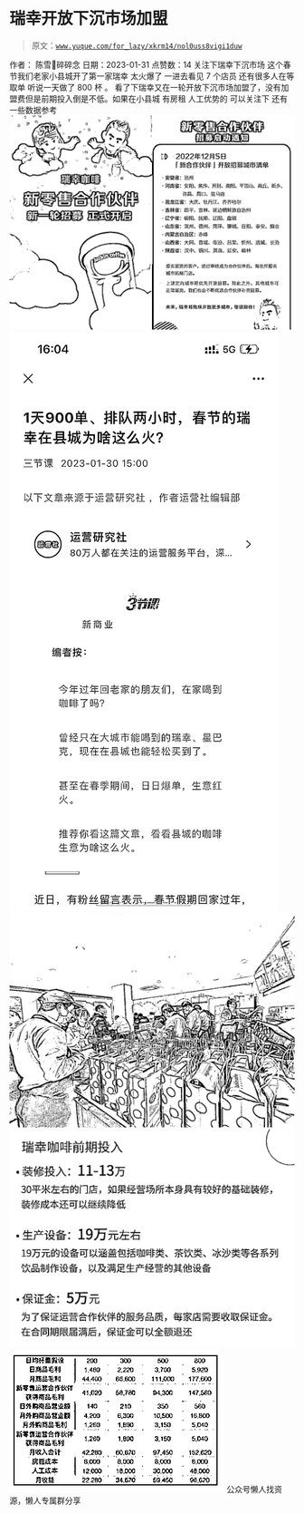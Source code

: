 # 瑞幸开放下沉市场加盟

> 原文：[`www.yuque.com/for_lazy/xkrm14/nol0uss8vigi1duw`](https://www.yuque.com/for_lazy/xkrm14/nol0uss8vigi1duw)

<ne-p id="udc2e4a86" data-lake-id="udc2e4a86"><ne-text id="uef17c3ed">作者： 陈雪🦉碎碎念</ne-text></ne-p> <ne-p id="u94525723" data-lake-id="u94525723"><ne-text id="u89e5162e">日期：2023-01-31</ne-text></ne-p> <ne-p id="u7fa3271f" data-lake-id="u7fa3271f"><ne-text id="u68da8026">点赞数：</ne-text><ne-text id="u86af06da" ne-bold="true">14</ne-text></ne-p> <ne-hole id="u1fb681c2" data-lake-id="u1fb681c2"><ne-card data-card-name="hr" data-card-type="block" id="TlVie" data-event-boundary="card"><ne-p id="ufd7df89a" data-lake-id="ufd7df89a"><ne-text id="ue7e12a86">关注下瑞幸下沉市场 这个春节我们老家小县城开了第一家瑞幸 太火爆了 一进去看见 7 个店员 还有很多人在等取单 听说一天做了 800 杯 。</ne-text> <ne-text id="ue177dd4a">看了下瑞幸又在一轮开放下沉市场加盟了，没有加盟费但是前期投入倒是不低。如果在小县城 有房租 人工优势的 可以关注下 还有一些数据参考</ne-text></ne-p> <ne-p id="u2b2cec44" data-lake-id="u2b2cec44"><ne-card data-card-name="image" data-card-type="inline" id="icg0K" data-event-boundary="card">![](img/56ac06d99bb3af79d11cf3a60c822a75.png)  <ne-p id="ub473f25f" data-lake-id="ub473f25f"><ne-card data-card-name="image" data-card-type="inline" id="fRPD2" data-event-boundary="card">![](img/7f7abc10400296088c947e5040a8e721.png)  <ne-p id="u89ea0810" data-lake-id="u89ea0810"><ne-card data-card-name="image" data-card-type="inline" id="S9bAE" data-event-boundary="card">![](img/bbc9c6c3839c041b568f195152915d64.png)  <ne-p id="ucb164425" data-lake-id="ucb164425"><ne-card data-card-name="image" data-card-type="inline" id="pYez7" data-event-boundary="card">![](img/2799cc4eaa4a4b7e7d3d7ab83461a871.png)  <ne-p id="uf0b6b128" data-lake-id="uf0b6b128"><ne-card data-card-name="image" data-card-type="inline" id="LzeE6" data-event-boundary="card">![](img/396c809d465491cd80f897d7cc627b85.png)  <ne-hole id="ub6d60ac4" data-lake-id="ub6d60ac4"><ne-card data-card-name="hr" data-card-type="block" id="yCNkV" data-event-boundary="card"><ne-p id="uee49a9c8" data-lake-id="uee49a9c8"><ne-text id="u92dd2202">公众号懒人找资源，懒人专属群分享</ne-text></ne-p></ne-card></ne-hole></ne-card></ne-p></ne-card></ne-p></ne-card></ne-p></ne-card></ne-p></ne-card></ne-p></ne-card></ne-hole>